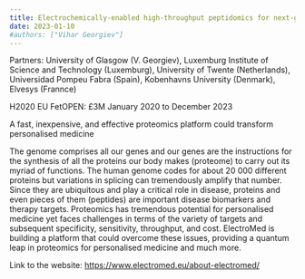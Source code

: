 ```yaml
---
title: Electrochemically-enabled high-throughput peptidomics for next-generation precision medicine (ELECTROMED)
date: 2023-01-10
#authors: ["Vihar Georgiev"]
---
```



Partners: University of Glasgow (V. Georgiev), Luxemburg Institute of Science and Technology (Luxemburg), University of Twente (Netherlands), Universidad Pompeu Fabra (Spain), Kobenhavns University (Denmark), Elvesys (Frannce)

 H2020 EU FetOPEN: £3M January 2020 to December 2023


<!--more-->

A fast, inexpensive, and effective proteomics platform could transform personalised medicine

The genome comprises all our genes and our genes are the instructions for the synthesis of all the proteins our body makes (proteome) to carry out its myriad of functions. The human genome codes for about 20 000 different proteins but variations in splicing can tremendously amplify that number. Since they are ubiquitous and play a critical role in disease, proteins and even pieces of them (peptides) are important disease biomarkers and therapy targets. Proteomics has tremendous potential for personalised medicine yet faces challenges in terms of the variety of targets and subsequent specificity, sensitivity, throughput, and cost. ElectroMed is building a platform that could overcome these issues, providing a quantum leap in proteomics for personalised medicine and much more.

Link to the website:
https://www.electromed.eu/about-electromed/